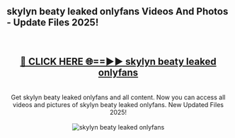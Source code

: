 <h2>skylyn beaty leaked onlyfans Videos And Photos - Update Files 2025!</h2>
<br>
<div align="center">
<h2><a href="https://top-ai-tools.click/QrbHav" rel="nofollow">🔴 CLICK HERE 🌐==►► skylyn beaty leaked onlyfans</a></h2>
<br>
Get skylyn beaty leaked onlyfans and all content. Now you can access all videos and pictures of skylyn beaty leaked onlyfans. New Updated Files 2025!
<br>
<br>
<a href="https://top-ai-tools.click/QrbHav" rel="nofollow" data-target="animated-image.originalLink"><img src="https://i.ibb.co.com/WyWwxjT/player-gif2.gif" alt="skylyn beaty leaked onlyfans" style="max-width: 100%; display: inline-block;" data-target="animated-image.originalImage"></a>
</div>
<br>